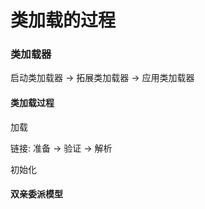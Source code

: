 # 类加载的过程

### 类加载器

启动类加载器 -> 拓展类加载器 -> 应用类加载器



#### 类加载过程

加载

链接: 准备 -> 验证 -> 解析

初始化



#### 双亲委派模型

